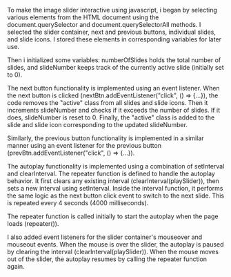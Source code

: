 To make the image slider interactive using javascript, i began by selecting various elements from the HTML document using the document.querySelector and document.querySelectorAll methods. I selected the slider container, next and previous buttons, individual slides, and slide icons. I stored these elements in corresponding variables for later use.

Then i initialized some variables: numberOfSlides holds the total number of slides, and slideNumber keeps track of the currently active slide (initially set to 0).

The next button functionality is implemented using an event listener. When the next button is clicked (nextBtn.addEventListener("click", () => {...}), the code removes the "active" class from all slides and slide icons. Then it increments slideNumber and checks if it exceeds the number of slides. If it does, slideNumber is reset to 0. Finally, the "active" class is added to the slide and slide icon corresponding to the updated slideNumber.

Similarly, the previous button functionality is implemented in a similar manner using an event listener for the previous button (prevBtn.addEventListener("click", () => {...}).

The autoplay functionality is implemented using a combination of setInterval and clearInterval. The repeater function is defined to handle the autoplay behavior. It first clears any existing interval (clearInterval(playSlider)), then sets a new interval using setInterval. Inside the interval function, it performs the same logic as the next button click event to switch to the next slide. This is repeated every 4 seconds (4000 milliseconds).

The repeater function is called initially to start the autoplay when the page loads (repeater()).

I also added event listeners for the slider container's mouseover and mouseout events. When the mouse is over the slider, the autoplay is paused by clearing the interval (clearInterval(playSlider)). When the mouse moves out of the slider, the autoplay resumes by calling the repeater function again. 